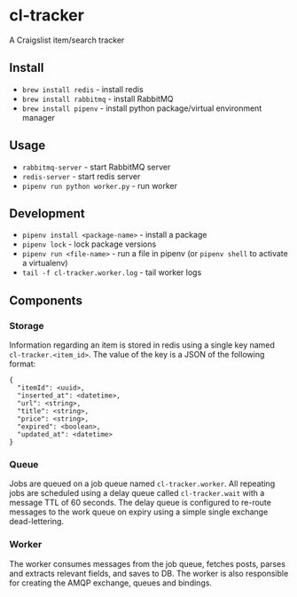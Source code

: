 # cl-tracker

A Craigslist item/search tracker

## Install

- `brew install redis` - install redis
- `brew install rabbitmq` - install RabbitMQ
- `brew install pipenv` - install python package/virtual environment manager

## Usage

- `rabbitmq-server` - start RabbitMQ server
- `redis-server` - start redis server
- `pipenv run python worker.py` - run worker

## Development

- `pipenv install <package-name>` - install a package
- `pipenv lock` - lock package versions
- `pipenv run <file-name>` - run a file in pipenv (or `pipenv shell` to activate a virtualenv)
- `tail -f cl-tracker.worker.log` - tail worker logs

## Components

### Storage

Information regarding an item is stored in redis using a single key named `cl-tracker.<item_id>`. The value of the key is a JSON of the following format:

```
{
  "itemId": <uuid>,
  "inserted_at": <datetime>,
  "url": <string>,
  "title": <string>,
  "price": <string>,
  "expired": <boolean>,
  "updated_at": <datetime>
}
```

### Queue

Jobs are queued on a job queue named `cl-tracker.worker`. All repeating jobs are scheduled using a delay queue called `cl-tracker.wait` with a message TTL of 60 seconds. The delay queue is configured to re-route messages to the work queue on expiry using a simple single exchange dead-lettering.

### Worker

The worker consumes messages from the job queue, fetches posts, parses and extracts relevant fields, and saves to DB. The worker is also responsible for creating the AMQP exchange, queues and bindings.
